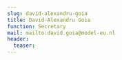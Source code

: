 ```yaml
---
slug: ⁠david-alexandru-goia
title: ⁠David-Alexandru Goia
function: Secretary
mail: mailto:david.goia@model-eu.nl
header:
  teaser: 
---
```

